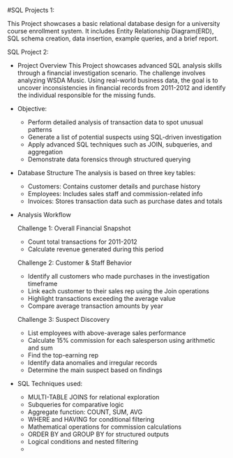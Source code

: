 #SQL Projects 1:

This Project showcases a basic relational database design for a university course enrollment system. It includes 
Entity Relationship Diagram(ERD), SQL schema creation, data insertion, example queries, and a brief report.

SQL Project 2:

* Project Overview
This Project showcases advanced SQL analysis skills through a financial investigation scenario. The challenge involves analyzing WSDA Music. Using real-world business data, the goal is to uncover inconsistencies in financial records from 2011-2012 and identify the individual responsible for the missing funds.

* Objective:
  - Perform detailed analysis of transaction data to spot unusual patterns
  - Generate a list of potential suspects using SQL-driven investigation
  - Apply advanced SQL techniques such as JOIN, subqueries, and aggregation
  - Demonstrate data forensics through structured querying
 
* Database Structure
  The analysis is based on three key tables:
  - Customers: Contains customer details and purchase history
  - Employees: Includes sales staff and commission-related info
  - Invoices: Stores transaction data such as purchase dates and totals
 
* Analysis Workflow

  Challenge 1: Overall Financial Snapshot
    - Count total transactions for 2011-2012
    - Calculate revenue generated during this period

  Challenge 2: Customer & Staff Behavior
    - Identify all customers who made purchases in the investigation timeframe
    - Link each customer to their sales rep using the Join operations
    - Highlight transactions exceeding the average value
    - Compare average transaction amounts by year

  Challenge 3: Suspect Discovery
    - List employees with above-average sales performance
    - Calculate 15% commission for each salesperson using arithmetic and sum
    - Find the top-earning rep
    - Identify data anomalies and irregular records
    - Determine the main suspect based on findings

* SQL Techniques used:
    - MULTI-TABLE JOINS for relational exploration
    - Subqueries for comparative logic
    - Aggregate function: COUNT, SUM, AVG
    - WHERE and HAVING for conditional filtering
    - Mathematical operations for commission calculations
    - ORDER BY and GROUP BY for structured outputs
    - Logical conditions and nested filtering
    - 
